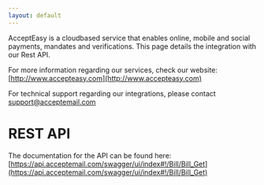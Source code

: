 ```yaml
---
layout: default
---
```


AcceptEasy is a cloudbased service that enables online, mobile and social payments, mandates and verifications. This page details the integration with our Rest API.

For more information regarding our services, check our website: [http://www.accepteasy.com](http://www.accepteasy.com)

For technical support regarding our integrations, please contact [support@acceptemail.com](mailto:support@acceptemail.com)

# [](#header-1)REST API

The documentation for the API can be found here: [https://api.acceptemail.com/swagger/ui/index#!/Bill/Bill_Get](https://api.acceptemail.com/swagger/ui/index#!/Bill/Bill_Get)
